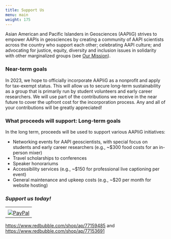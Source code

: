 ```yaml
---
title: Support Us
menu: main
weight: 175
---
```


Asian American and Pacific Islanders in Geosciences (AAPIiG) strives to empower AAPIs in geosciences by creating a community of AAPI scientists across the country who support each other; celebrating AAPI culture; and advocating for justice, equity, diversity and inclusion issues in solidarity with other marginalized groups (see [Our Mission](/whoWeAre/ourMission)).

### Near-term goals

In 2023, we hope to officially incorporate AAPIiG as a nonprofit and apply for tax-exempt status. This will allow us to secure long-term sustainability as a group that is primarily run by student volunteers and early career researchers. We will use part of the contributions we receive in the near future to cover the upfront cost for the incorporation process. Any and all of your contributions will be greatly appreciated!

### What proceeds will support: Long-term goals

In the long term, proceeds will be used to support various AAPIiG initiatives:

* Networking events for AAPI geoscientists, with special focus on students and early career researchers (e.g., \~$300 food costs for an in-person mixer)
* Travel scholarships to conferences
* Speaker honorariums
* Accessibility services (e.g., \~$150 for professional live captioning per event)
* General maintenance and upkeep costs (e.g., \~$20 per month for website hosting)

### **_Support us today!_**

<!-- PayPal Logo --><table border="0" cellpadding="10" cellspacing="0" align="center"><tr><td align="center"></td></tr><tr><td align="center"><a href="https://www.paypal.com/c2/webapps/mpp/paypal-popup?locale.x=en_C2" title="PayPal" onclick="javascript:window.open('https://www.paypal.com/donate/?hosted_button_id=MRZKXR2SUZP2S','WIPaypal','toolbar=no, location=no, directories=no, status=no, menubar=no, scrollbars=yes, resizable=yes, width=1060, height=700'); return false;"><img src="https://www.paypalobjects.com/digitalassets/c/website/marketing/apac/C2/logos-buttons/optimize/44_Grey_PayPal_Pill_Button.png" alt="PayPal" /></a></td></tr></table><!-- PayPal Logo -->

https://www.redbubble.com/shop/ap/77159485 and https://www.redbubble.com/shop/ap/77153691